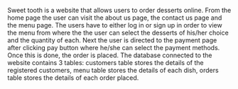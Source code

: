 Sweet tooth is a website that allows users to order desserts online. From the home page the user can visit the about us page, the contact us page and the menu page. The users have to either log in or sign up in order to view the menu from where the the user can select the desserts of his/her choice and the quantity of each. Next the user is directed to the payment page after clicking pay button where he/she can select the payment methods. Once this is done, the order is placed. 
The database connected to the website contains 3 tables: customers table stores the details of the registered customers, menu table stores the details of each dish, orders table stores the details of each order placed.
